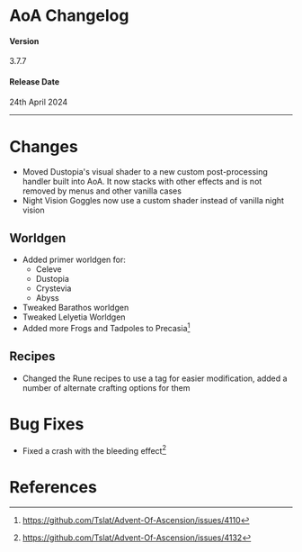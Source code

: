 # AoA Changelog
#### Version
3.7.7
#### Release Date
24th April 2024
<hr>

# Changes
* Moved Dustopia's visual shader to a new custom post-processing handler built into AoA. It now stacks with other effects and is not removed by menus and other vanilla cases
* Night Vision Goggles now use a custom shader instead of vanilla night vision

## Worldgen
* Added primer worldgen for:
  * Celeve
  * Dustopia
  * Crystevia
  * Abyss
* Tweaked Barathos worldgen
* Tweaked Lelyetia Worldgen
* Added more Frogs and Tadpoles to Precasia[^2]

## Recipes
* Changed the Rune recipes to use a tag for easier modification, added a number of alternate crafting options for them

# Bug Fixes
* Fixed a crash with the bleeding effect[^1]

# References
[^1]: https://github.com/Tslat/Advent-Of-Ascension/issues/4132
[^2]: https://github.com/Tslat/Advent-Of-Ascension/issues/4110